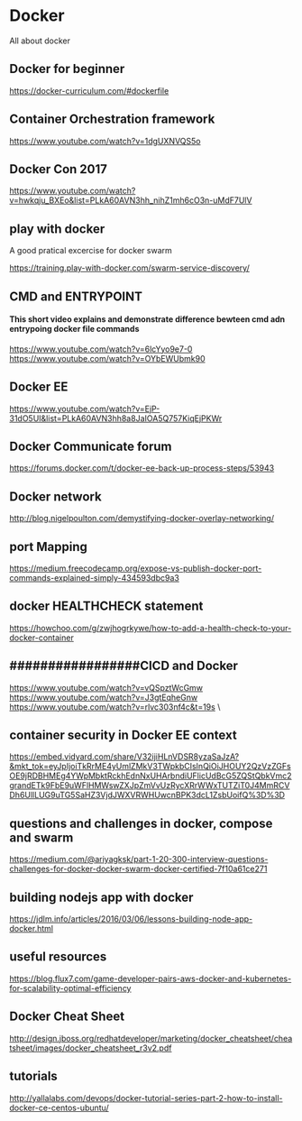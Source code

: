 # Docker
All about docker 

## Docker for beginner
https://docker-curriculum.com/#dockerfile

## Container Orchestration framework

https://www.youtube.com/watch?v=1dgUXNVQS5o

## Docker Con 2017
https://www.youtube.com/watch?v=hwkqju_BXEo&list=PLkA60AVN3hh_nihZ1mh6cO3n-uMdF7UlV


## play with docker 
A good pratical excercise for docker swarm 

https://training.play-with-docker.com/swarm-service-discovery/


## CMD and ENTRYPOINT 
#### This short video explains and demonstrate difference bewteen cmd adn entrypoing docker file commands

https://www.youtube.com/watch?v=6lcYyo9e7-0 \
https://www.youtube.com/watch?v=OYbEWUbmk90



## Docker EE
https://www.youtube.com/watch?v=EjP-31dO5UI&list=PLkA60AVN3hh8a8JaIOA5Q757KiqEjPKWr


## Docker Communicate forum
https://forums.docker.com/t/docker-ee-back-up-process-steps/53943


## Docker network 
http://blog.nigelpoulton.com/demystifying-docker-overlay-networking/

## port Mapping
https://medium.freecodecamp.org/expose-vs-publish-docker-port-commands-explained-simply-434593dbc9a3

## docker HEALTHCHECK statement 
https://howchoo.com/g/zwjhogrkywe/how-to-add-a-health-check-to-your-docker-container


## #################CICD and Docker
https://www.youtube.com/watch?v=vQSpztWcGmw \
https://www.youtube.com/watch?v=J3gtEqheGnw \
https://www.youtube.com/watch?v=rlvc303nf4c&t=19s \


## container security in Docker EE context
https://embed.vidyard.com/share/V32ijiHLnVDSR8yzaSaJzA?&mkt_tok=eyJpIjoiTkRrME4yUmlZMkV3TWpkbCIsInQiOiJHOUY2QzVzZGFsOE9jRDBHMEg4YWpMbktRckhEdnNxUHArbndiUFlicUdBcG5ZQStQbkVmc2grandETk9FbE9uWFlHMWswZXJpZmVvUzRycXRrWWxTUTZiT0J4MmRCVDh6UllLUG9uTG5SaHZ3VjdJWXVRWHUwcnBPK3dcL1ZsbUoifQ%3D%3D



## questions and challenges in docker, compose and swarm
https://medium.com/@ariyagksk/part-1-20-300-interview-questions-challenges-for-docker-docker-swarm-docker-certified-7f10a61ce271

## building nodejs app with docker 
https://jdlm.info/articles/2016/03/06/lessons-building-node-app-docker.html

## useful resources
https://blog.flux7.com/game-developer-pairs-aws-docker-and-kubernetes-for-scalability-optimal-efficiency


## Docker Cheat Sheet
http://design.jboss.org/redhatdeveloper/marketing/docker_cheatsheet/cheatsheet/images/docker_cheatsheet_r3v2.pdf

## tutorials
http://yallalabs.com/devops/docker-tutorial-series-part-2-how-to-install-docker-ce-centos-ubuntu/

